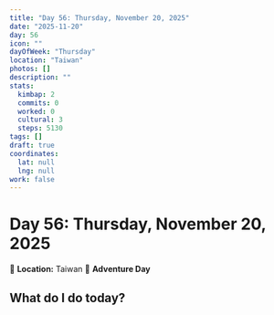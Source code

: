 ```yaml
---
title: "Day 56: Thursday, November 20, 2025"
date: "2025-11-20"
day: 56
icon: ""
dayOfWeek: "Thursday"
location: "Taiwan"
photos: []
description: ""
stats:
  kimbap: 2
  commits: 0
  worked: 0
  cultural: 3
  steps: 5130
tags: []
draft: true
coordinates:
  lat: null
  lng: null
work: false
---
```

# Day 56: Thursday, November 20, 2025

📍 **Location:** Taiwan
🎒 **Adventure Day**

## What do I do today?


